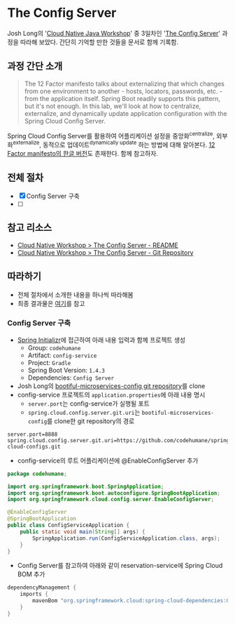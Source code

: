 # The Config Server

Josh Long의  '[Cloud Native Java Workshop](https://github.com/joshlong/cloud-native-workshop#2-making-a-spring-boot-application-production-ready)' 중 3일차인 '[The Config Server](https://github.com/joshlong/cloud-native-workshop#3-the-config-server)' 과정을 따라해 보았다. 간단히 기억할 만한 것들을 문서로 함께 기록함.

## 과정 간단 소개

> The 12 Factor manifesto talks about externalizing that which changes from one environment to another - hosts, locators, passwords, etc. - from the application itself. Spring Boot readily supports this pattern, but it's not enough. In this lab, we'll look at how to centralize, externalize, and dynamically update application configuration with the Spring Cloud Config Server.

Spring Cloud Config Server를 활용하여 어플리케이션 설정을 중앙화<sup>centralize</sup>, 외부화<sup>externalize</sup>, 동적으로 업데이트<sup>dynamically update</sup> 하는 방법에 대해 알아본다. [12 Factor manifesto의 한글 버전](https://12factor.net/ko/)도 존재한다. 함께 참고하자.

## 전체 절차

- [x] Config Server 구축
- [ ] 

## 참고 리소스

- [Cloud Native Workshop > The Config Server - README](https://github.com/joshlong/cloud-native-workshop#3-the-config-server)
- [Cloud Native Workshop > The Config Server - Git Repository](https://github.com/joshlong/cloud-native-workshop/tree/master/labs/3)

## 따라하기

- 전체 절차에서 소개한 내용을 하나씩 따라해봄
- 최종 결과물은 [여기](https://github.com/codehumane/codehumane/tree/master/learning/cloud-native-workshop/day3)를 참고

### Config Server 구축

- [Spring Initializr](http://start.spring.io/)에 접근하여 아래 내용 입력과 함께 프로젝트 생성
    + Group: `codehumane`
    + Artifact: `config-service`
    + Project: `Gradle`
    + Spring Boot Version: `1.4.3`
    + Dependencies: `Config Server`
- Josh Long의 [bootiful-microservices-config git repository](https://github.com/joshlong/bootiful-microservices-config)를 clone
- config-service 프로젝트의 `application.properties`에 아래 내용 명시
    + `server.port`는 config-service가 실행될 포트
    + `spring.cloud.config.server.git.uri`는 `bootiful-microservices-config`를 clone한 git repository의 경로

```properties
server.port=8888
spring.cloud.config.server.git.uri=https://github.com/codehumane/spring-cloud-configs.git
```

- config-service의 루트 어플리케이션에 @EnableConfigServer 추가

```java
package codehumane;

import org.springframework.boot.SpringApplication;
import org.springframework.boot.autoconfigure.SpringBootApplication;
import org.springframework.cloud.config.server.EnableConfigServer;

@EnableConfigServer
@SpringBootApplication
public class ConfigServiceApplication {
    public static void main(String[] args) {
        SpringApplication.run(ConfigServiceApplication.class, args);
    }
}
```

- Config Server를 참고하여 아래와 같이 reservation-service에 Spring Cloud BOM 추가

```gradle
dependencyManagement {
    imports {
        mavenBom "org.springframework.cloud:spring-cloud-dependencies:Camden.SR4"
    }
}
```

